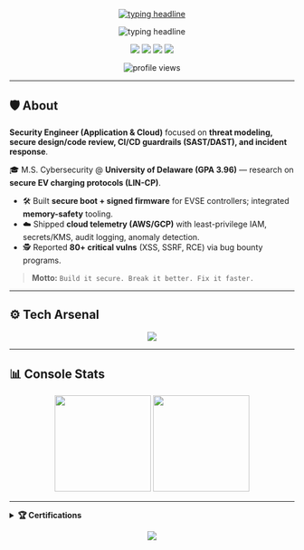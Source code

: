 <!-- HEADER BANNER -->
<p align="center">
  <a href="https://git.io/typing-svg">
    <img src="https://readme-typing-svg.demolab.com?font=JetBrains+Mono&size=22&duration=2800&pause=600&color=0EA5E9&center=true&vCenter=true&width=900&lines=$+whoami%3A+Security+Engineer;AppSec+%7C+Cloud+Security+%7C+DevSecOps;Initializing...+Access+Granted+🔓" alt="typing headline"/>
  </a>
</p>


<!-- ANIMATED TERMINAL INTRO -->
<p align="center">
  <img src="https://readme-typing-svg.demolab.com?font=JetBrains+Mono&size=22&duration=2800&pause=600&color=0EA5E9&center=true&vCenter=true&width=900&lines=$+whoami%3A+Application+%26+Cloud+Security+Engineer;threat+modeling+%7C+secure+code+review+%7C+incident+response;>+initializing...+Access+Granted+🔓" alt="typing headline"/>
</p>

<!-- SOCIAL LINKS -->
<p align="center">
  <a href="https://5h4rk.me"><img src="https://img.shields.io/badge/🌐%20Portfolio-5h4rk.me-0ea5e9?style=for-the-badge"></a>
  <a href="mailto:kilaru.gocharan@gmail.com"><img src="https://img.shields.io/badge/Email-kilaru.gocharan%40gmail.com-ef4444?style=for-the-badge&logo=gmail&logoColor=white"></a>
  <a href="https://www.linkedin.com/in/Gocharan"><img src="https://img.shields.io/badge/LinkedIn-Gocharan-0a66c2?style=for-the-badge&logo=linkedin"></a>
  <a href="https://twitter.com/Gocharan_"><img src="https://img.shields.io/badge/Twitter-@Gocharan__-1d9bf0?style=for-the-badge&logo=twitter"></a>
</p>

<!-- VISITOR COUNTER -->
<p align="center">
  <img src="https://komarev.com/ghpvc/?username=5h4rk-lab&label=Visitors&color=0ea5e9&style=for-the-badge" alt="profile views"/>
</p>


---

## 🛡️ About
**Security Engineer (Application & Cloud)** focused on **threat modeling, secure design/code review, CI/CD guardrails (SAST/DAST), and incident response**.  

🎓 M.S. Cybersecurity @ **University of Delaware (GPA 3.96)** — research on **secure EV charging protocols (LIN-CP)**.  

- 🛠 Built **secure boot + signed firmware** for EVSE controllers; integrated **memory-safety** tooling.  
- ☁️ Shipped **cloud telemetry (AWS/GCP)** with least-privilege IAM, secrets/KMS, audit logging, anomaly detection.  
- 🕵️ Reported **80+ critical vulns** (XSS, SSRF, RCE) via bug bounty programs.  

> **Motto:** `Build it secure. Break it better. Fix it faster.`

---

## ⚙️ Tech Arsenal
<p align="center">
  <img src="https://skillicons.dev/icons?i=python,cpp,c,js,nodejs,bash,powershell,docker,aws,gcp,linux,arch,vscode,vim,git,mysql,mongodb" />
</p>

---

## 📊 Console Stats
<p align="center">
  <img height="170" src="https://github-readme-stats.vercel.app/api?username=5h4rk-lab&show_icons=true&theme=radical&hide_border=true&title_color=0ea5e9&icon_color=0ea5e9" />
  <img height="170" src="https://github-readme-stats.vercel.app/api/top-langs/?username=5h4rk-lab&layout=compact&theme=radical&hide_border=true&title_color=0ea5e9" />
</p>

---

<details>
  <summary><b>🏆 Certifications</b></summary>

- CEH  
- GCP Professional Cloud Security Engineer  
- CRTP  
- eJPT  
</details>

<!-- FOOTER WAVE -->
<p align="center">
  <img src="https://capsule-render.vercel.app/api?type=waving&height=120&section=footer&color=0:111827,100:0ea5e9"/>
</p>

